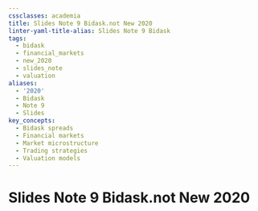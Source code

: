 ```yaml
---
cssclasses: academia
title: Slides Note 9 Bidask.not New 2020
linter-yaml-title-alias: Slides Note 9 Bidask
tags:
  - bidask
  - financial_markets
  - new_2020
  - slides_note
  - valuation
aliases:
  - '2020'
  - Bidask
  - Note 9
  - Slides
key_concepts:
  - Bidask spreads
  - Financial markets
  - Market microstructure
  - Trading strategies
  - Valuation models
---
```


# Slides Note 9 Bidask.not New 2020